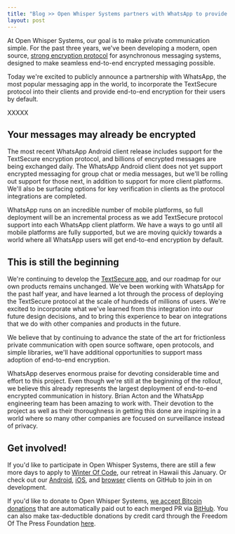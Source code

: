 ```yaml
---
title: "Blog >> Open Whisper Systems partners with WhatsApp to provide end-to-end encryption"
layout: post
---
```


At Open Whisper Systems, our goal is to make private communication simple.  For the past three years, we've
been developing a modern, open source, [strong encryption protocol](https://whispersystems.org/blog/advanced-ratcheting/)
for asynchronous messaging systems, designed to make seamless end-to-end encrypted messaging possible.

Today we're excited to publicly announce a partnership with WhatsApp, the most popular messaging app in the world,
to incorporate the TextSecure protocol into their clients and provide end-to-end encryption for their users by default.

XXXXX

## Your messages may already be encrypted

The most recent WhatsApp Android client release includes support for the TextSecure encryption protocol, and billions
of encrypted messages are being exchanged daily.  The WhatsApp Android client does not yet support encrypted messaging
for group chat or media messages, but we'll be rolling out support for those next, in addition to support for more
client platforms.  We'll also be surfacing options for key verification in clients as the protocol integrations are completed.

WhatsApp runs on an incredible number of mobile platforms, so full deployment will be an incremental process
as we add TextSecure protocol support into each WhatsApp client platform.  We have a ways to go until
all mobile platforms are fully supported, but we are moving quickly towards a world where all WhatsApp users will get end-to-end
encryption by default.

## This is still the beginning

We're continuing to develop the [TextSecure app](https://play.google.com/store/apps/details?id=org.thoughtcrime.securesms),
and our roadmap for our own products remains unchanged.  We've been working with WhatsApp for the past half year, and have
learned a lot through the process of deploying the TextSecure protocol at the scale of hundreds of millions of users.  We're
excited to incorporate what we've learned from this integration into our future design decisions, and to bring this experience
to bear on integrations that we do with other companies and products in the future.

We believe that by continuing to advance the state of the art for frictionless private communication with open source
software, open protocols, and simple libraries, we'll have additional opportunities to support mass adoption of end-to-end
encryption.

WhatsApp deserves enormous praise for devoting considerable time and effort to this project.  Even though we're still at
the beginning of the rollout, we believe this already represents the largest deployment of end-to-end encrypted
communication in history.  Brian Acton and the WhatsApp engineering team has been amazing to work with. Their devotion
to the project as well as their thoroughness in getting this done are inspiring in a world where so many other companies
are focused on surveillance instead of privacy.

## Get involved!

If you'd like to participate in Open Whisper Systems, there are still a few more days to apply to
[Winter Of Code](https://whispersystems.org/blog/winter-of-code/), our retreat in Hawaii this January.  Or check out our
[Android](https://github.com/whispersystems/textsecure), [iOS](https://github.com/whispersystems/signal-ios), and
[browser](https://github.com/WhisperSystems/TextSecure-Browser/) clients on GitHub to join in on development.

If you'd like to donate to Open Whisper Systems, [we accept Bitcoin donations](http://bithub.whispersystems.org/) that are
automatically paid out to each merged PR via [BitHub](https://whispersystems.org/blog/bithub/).  You can also make
tax-deductible donations by credit card through the Freedom Of The Press Foundation [here](https://freedom.press/bundle/encryption-tools-journalists).
